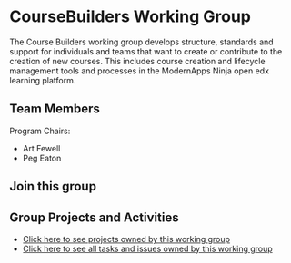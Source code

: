 # CourseBuilders Working Group

The Course Builders working group develops structure, standards and support for individuals and teams that want to create or contribute to the creation of new courses. This includes course creation and lifecycle management tools and processes in the ModernApps Ninja open edx learning platform.


## Team Members
Program Chairs: 
- Art Fewell
- Peg Eaton

## Join this group


## Group Projects and Activities

- [Click here to see projects owned by this working group](https://github.com/ModernAppsNinja/Projects/issues?q=is%3Aopen+label%3AProject+label%3ACourseBuilders)
- [Click here to see all tasks and issues owned by this working group](https://github.com/ModernAppsNinja/Projects/labels/CourseBuilders)

